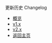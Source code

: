 <div class="sidebar_title icon-product__UCloudStack/changelog/v1.x">更新历史 Changelog</div>

* [概览](/UCloudStack/changelog/README.md)
* [v1.x](/UCloudStack/changelog/v1.x/README.md)
* [v2.x](/UCloudStack/changelog/v2.x/README.md)
* [返回主页](/UCloudStack/changelog/README.md)


